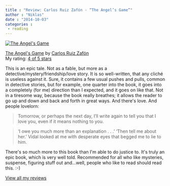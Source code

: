 ```yaml
---
title : "Review: Carlos Ruiz Zafón - “The Angel’s Game”"
author : "Niklas"
date : "2014-10-03"
categories : 
 - reading
---
```


[![The Angel's Game](https://niklasblog.com/wp-content/51Jo7zeo01L.jpg)](https://niklasblog.com/wp-content/51Jo7zeo01L.jpg)

[The Angel's Game](http://www.goodreads.com/book/show/4912857) by [Carlos Ruiz Zafón](http://www.goodreads.com/author/show/815)  
My rating: [4 of 5 stars](http://www.goodreads.com/review/show/1011963363)  
  
This is an epic tale. Not as a fable, but more as a detective/mystery/friendship/love story. It is so well-written, that any cliché is useless against it. Sure, it contains a few usual pushes and pulls, common in detective stories, but for example, one quarter into the book, it goes into a completely (for me) direction than I expected, and it goes on like that. Not in a tiresome way, because the book really breathes; it allows the reader to go up and down and back and forth in great ways. And there's love. And people lovelorn:

> Tomorrow, or perhaps the next day, I’ll write again to tell you that I love you, even if it means nothing to you.

> ‘I owe you much more than an explanation . . .’ ‘Then tell me about her.’ Vidal looked at me with desperate eyes that begged me to lie to him.

There's so much more to this book than I'm able to do justice to. It's truly an epic book, which is very well told. Recommended for all who like mysteries, suspense, figuring stuff out and...well, people who like to read should read this. :-)  
  
[View all my reviews](http://www.goodreads.com/review/show/1011963363)
